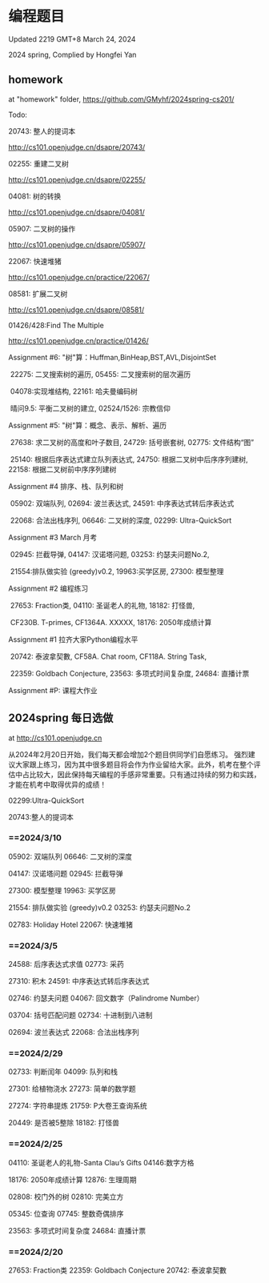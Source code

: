 # 编程题目

Updated 2219 GMT+8 March 24, 2024

2024 spring, Complied by Hongfei Yan



## homework

at "homework" folder, https://github.com/GMyhf/2024spring-cs201/



Todo: 

20743: 整人的提词本

http://cs101.openjudge.cn/dsapre/20743/

02255: 重建二叉树

http://cs101.openjudge.cn/dsapre/02255/

04081: 树的转换

http://cs101.openjudge.cn/dsapre/04081/

05907: 二叉树的操作

http://cs101.openjudge.cn/dsapre/05907/

22067: 快速堆猪

http://cs101.openjudge.cn/practice/22067/

08581: 扩展二叉树

http://cs101.openjudge.cn/dsapre/08581/

01426/428:Find The Multiple

http://cs101.openjudge.cn/practice/01426/



Assignment #6: "树"算：Huffman,BinHeap,BST,AVL,DisjointSet

​	22275: 二叉搜索树的遍历, 05455: 二叉搜索树的层次遍历

​	04078:实现堆结构, 22161: 哈夫曼编码树

​	晴问9.5: 平衡二叉树的建立, 02524/1526: 宗教信仰



Assignment #5: "树"算：概念、表示、解析、遍历

​	27638: 求二叉树的高度和叶子数目, 24729: 括号嵌套树, 02775: 文件结构“图”

​	25140: 根据后序表达式建立队列表达式, 24750: 根据二叉树中后序序列建树, 22158: 根据二叉树前中序序列建树

Assignment #4 排序、栈、队列和树

​	05902: 双端队列, 02694: 波兰表达式, 24591: 中序表达式转后序表达式

​	22068: 合法出栈序列, 06646: 二叉树的深度, 02299: Ultra-QuickSort

Assignment #3 March 月考

​	02945: 拦截导弹, 04147: 汉诺塔问题, 03253: 约瑟夫问题No.2,

​	21554:排队做实验 (greedy)v0.2, 19963:买学区房, 27300: 模型整理

Assignment #2 编程练习

​	27653: Fraction类, 04110: 圣诞老人的礼物, 18182: 打怪兽,

​	CF230B. T-primes, CF1364A. XXXXX, 18176: 2050年成绩计算

Assignment #1 拉齐大家Python编程水平

​	20742: 泰波拿契數, CF58A. Chat room, CF118A. String Task,

​	22359: Goldbach Conjecture, 23563: 多项式时间复杂度, 24684: 直播计票 

Assignment #P: 课程大作业



## 2024spring 每日选做

at http://cs101.openjudge.cn

从2024年2月20日开始，我们每天都会增加2个题目供同学们自愿练习。
强烈建议大家跟上练习，因为其中很多题目将会作为作业留给大家。此外，机考在整个评估中占比较大，因此保持每天编程的手感非常重要。只有通过持续的努力和实践，才能在机考中取得优异的成绩！



02299:Ultra-QuickSort

20743:整人的提词本



### ==2024/3/10

05902: 双端队列	06646: 二叉树的深度



04147: 汉诺塔问题	02945: 拦截导弹



27300: 模型整理	19963: 买学区房



21554: 排队做实验 (greedy)v0.2	03253: 约瑟夫问题No.2



02783: Holiday Hotel	22067: 快速堆猪



### ==2024/3/5

24588: 后序表达式求值	02773: 采药



27310: 积木	24591: 中序表达式转后序表达式



02746: 约瑟夫问题	04067: 回文数字（Palindrome Number）



03704: 括号匹配问题	02734: 十进制到八进制



02694: 波兰表达式	22068: 合法出栈序列



### ==2024/2/29

02733: 判断闰年	04099: 队列和栈



27301: 给植物浇水	27273: 简单的数学题



27274: 字符串提炼	21759: P大卷王查询系统



20449: 是否被5整除	18182: 打怪兽



### ==2024/2/25

04110: 圣诞老人的礼物-Santa Clau’s Gifts	04146:数字方格



18176: 2050年成绩计算	12876: 生理周期



02808: 校门外的树	02810: 完美立方



05345: 位查询	07745: 整数奇偶排序



23563: 多项式时间复杂度	24684: 直播计票



### ==2024/2/20

27653: Fraction类	22359: Goldbach Conjecture	20742: 泰波拿契數



